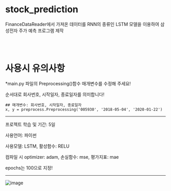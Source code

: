 # stock_prediction
FinanceDataReader에서 가져온 데이터를 RNN의 종류인 LSTM 모델을 이용하여 삼성전자 주가 예측 프로그램 제작

<br><br>

# 사용시 유의사항

*main.py 파일의 Preprocessing()함수 매개변수를 수정해 주세요!

순서대로 회사번호, 시작일자, 종료일자를 의미합니다!

```
## 매개변수: 회사번호, 시작일자, 종료일자
x, y = preprocess.Preprocessing('005930', '2018-05-04', '2020-01-22')
```

---

프로젝트 학습 및 기간: 5일

사용언어: 파이썬

사용모델: LSTM, 활성함수: RELU 

컴파일 시 optimizer: adam, 손실함수: mse, 평가지표: mae

epochs는 100으로 지정!

---
![image](https://github.com/hgk5722/stock_prediction/assets/95735511/1eacc67a-8d8f-4b51-9bfa-e50ee9bcc2df)
